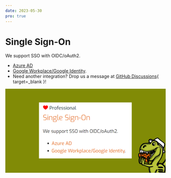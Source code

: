 ```yaml
---
date: 2023-05-30
pro: true
---
```


# Single Sign-On
We support SSO with OIDC/oAuth2.

* [Azure AD](../../users/oidc-azure-active-directory.md)
* [Google Workplace/Google Identity](../../users/oidc-google.md).
* Need another integration? Drop us a message at [GitHub Discussions](https://github.com/Syslifters/sysreptor/discussions/categories/ideas){ target=_blank }!

![Single Sign-On](../../images/show/SSO.png)